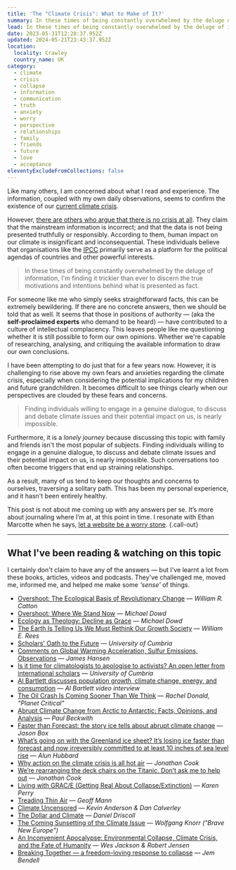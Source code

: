 ```yaml
---
title: 'The "Climate Crisis": What to Make of It?'
summary: In these times of being constantly overwhelmed by the deluge of information, I'm finding it trickier than ever to discern the true motivations and intentions behind what is presented as fact, with one such topic being the "climate crisis."
lead: In these times of being constantly overwhelmed by the deluge of information, I'm finding it trickier than ever to discern the true motivations and intentions behind what is presented as fact, with one such topic being the "<strong>climate crisis</strong>."
date: 2023-05-31T12:28:37.952Z
updated: 2024-05-21T23:43:37.952Z
location:
  locality: Crawley
  country_name: UK
category:
  - climate
  - crisis
  - collapse
  - information
  - communication
  - truth
  - anxiety
  - worry
  - perspective
  - relationships
  - family
  - friends
  - future
  - love
  - acceptance
eleventyExcludeFromCollections: false
---
```


Like many others, I am concerned about what I read and experience. The information, coupled with my own daily observations, seems to confirm the existence of our [current climate crisis](https://climate.nasa.gov/).

However, [there are others who argue that there is no crisis at all](https://www.aei.org/carpe-diem/there-is-no-climate-emergency-say-500-experts-in-letter-to-the-united-nations/). They claim that the mainstream information is incorrect; and that the data is not being presented truthfully or responsibly. According to them, human impact on our climate is insignificant and inconsequential. These individuals believe that organisations like the <abbr title="The Intergovernmental Panel on Climate Change.">[IPCC](https://www.ipcc.ch/)</abbr> primarily serve as a platform for the political agendas of countries and other powerful interests.

> In these times of being constantly overwhelmed by the deluge of information, I'm finding it trickier than ever to discern the true motivations and intentions behind what is presented as fact.

For someone like me who simply seeks straightforward facts, this can be extremely bewildering. If there are no concrete answers, then we should be told that as well. It seems that those in positions of authority — (aka the **self-proclaimed experts** who demand to be heard) — have contributed to a culture of intellectual complacency. This leaves people like me questioning whether it is still possible to form our own opinions. Whether we're capable of researching, analysing, and critiquing the available information to draw our own conclusions.

I have been attempting to do just that for a few years now. However, it is challenging to rise above my own fears and anxieties regarding the climate crisis, especially when considering the potential implications for my children and future grandchildren. It becomes difficult to see things clearly when our perspectives are clouded by these fears and concerns.

> Finding individuals willing to engage in a genuine dialogue, to discuss and debate climate issues and their potential impact on us, is nearly impossible.

Furthermore, it is a *lonely journey* because discussing this topic with family and friends isn't the most popular of subjects. Finding individuals willing to engage in a genuine dialogue, to discuss and debate climate issues and their potential impact on us, is nearly impossible. Such conversations too often become triggers that end up straining relationships.

As a result, many of us tend to keep our thoughts and concerns to ourselves, traversing a solitary path. This has been my personal experience, and it hasn't been entirely healthy.

This post is not about me coming up with any answers per se. It’s more about journaling where I’m at, at this point in time. I resonate with Ethan Marcotte when he says, [let a website be a worry stone](https://ethanmarcotte.com/wrote/let-a-website-be-a-worry-stone/). {.call-out}

***

## What I've been reading & watching on this topic

I certainly don't claim to have any of the answers &mdash; but I've learnt a lot from these books, articles, videos and podcasts. They've challenged me, moved me, informed me, and helped me make some *'sense'* of things.

* [Overshoot: The Ecological Basis of Revolutionary Change](https://www.goodreads.com/en/book/show/319810.Overshoot) &mdash; *William R. Catton*
* [Overshoot: Where We Stand Now](https://howtosavetheworld.ca/2021/09/21/overshoot-where-we-stand-now-guest-post-by-michael-dowd/) &mdash; *Michael Dowd*
* [Ecology as Theology: Decline as Grace](https://youtu.be/SQYrkhAuJH0) &mdash; *Michael Dowd*
* [The Earth Is Telling Us We Must Rethink Our Growth Society](https://thetyee.ca/Analysis/2020/04/06/The-Earth-Is-Telling-Us-We-Must-Rethink-Our-Growth-Society/) &mdash; *William E. Rees*
* [Scholars' Oath to the Future](http://iflas.blogspot.com/2022/11/scholars-oath-to-future.html) &mdash; *University of Cumbria*
* [Comments on Global Warming Acceleration, Sulfur Emissions, Observations](https://www.columbia.edu/~jeh1/mailings/2024/MayEmail.2024.05.16.pdf) &mdash; *James Hansen*
* [Is it time for climatologists to apologise to activists? An open letter from international scholars](https://iflas.blogspot.com/2023/10/apologize.html) &mdash; *University of Cumbria*
* [Al Bartlett discusses population growth, climate change, energy, and consumption](https://youtu.be/F8ZJCtL6bPs) &mdash; *Al Bartlett video interview*
* [The Oil Crash Is Coming Sooner Than We Think](https://www.planetcritical.com/p/the-oil-crash-is-coming-sooner-than) &mdash; *Rachel Donald, "Planet Critical"*
* [Abrupt Climate Change from Arctic to Antarctic: Facts, Opinions, and Analysis](https://paulbeckwith.net/) &mdash; *Paul Beckwith*
* [Faster than Forecast: the story ice tells about abrupt climate change](https://www.sila.cool/book-faster-than-forecast/) — *Jason Box*
* [What’s going on with the Greenland ice sheet? It’s losing ice faster than forecast and now irreversibly committed to at least 10 inches of sea level rise](https://theconversation.com/whats-going-on-with-the-greenland-ice-sheet-its-losing-ice-faster-than-forecast-and-now-irreversibly-committed-to-at-least-10-inches-of-sea-level-rise-185590) &mdash; *Alun Hubbard*
* [Why action on the climate crisis is all hot air](https://jonathancook.substack.com/p/why-action-on-the-climate-crisis) &mdash; *Jonathan Cook*
* [We’re rearranging the deck chairs on the Titanic. Don’t ask me to help out](https://www.jonathan-cook.net/blog/2023-09-10/rearranging-deck-chairs-titanic/) &mdash; *Jonathan Cook*
* [Living with GRAC/E (Getting Real About Collapse/Extinction)](https://chickenfoot.substack.com/) &mdash; *Karen Perry*
* [Treading Thin Air](https://www.lrb.co.uk/the-paper/v45/n17/geoff-mann/treading-thin-air) &mdash; *Geoff Mann*
* [Climate Uncensored](https://climateuncensored.com/) &mdash; *Kevin Anderson & Dan Calverley*
* [The Dollar and Climate](https://www.phenomenalworld.org/analysis/the-dollar-and-climate/) &mdash; *Daniel Driscoll*
* [The Coming Sunsetting of the Climate Issue](https://braveneweurope.com/wolfgang-knorr-the-coming-sunsetting-of-the-climate-issue) — *Wolfgang Knorr ("Brave New Europe")*
* [An Inconvenient Apocalypse: Environmental Collapse, Climate Crisis, and the Fate of Humanity](https://robertwjensen.org/books/an-inconvenient-apocalypse/) &mdash; *Wes Jackson & Robert Jensen*
* [Breaking Together — a freedom-loving response to collapse](https://jembendell.com/2023/04/08/breaking-together-a-freedom-loving-response-to-collapse/) &mdash; *Jem Bendell*
